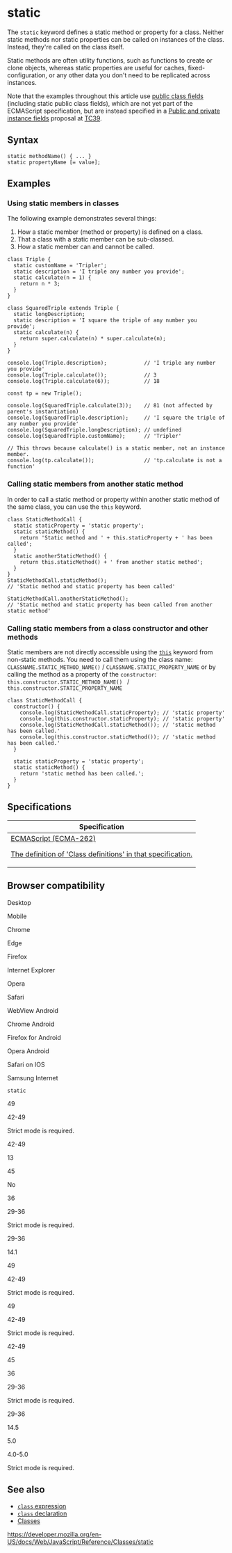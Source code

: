 # static

The `static` keyword defines a static method or property for a class. Neither static methods nor static properties can be called on instances of the class. Instead, they're called on the class itself.

Static methods are often utility functions, such as functions to create or clone objects, whereas static properties are useful for caches, fixed-configuration, or any other data you don't need to be replicated across instances.

Note that the examples throughout this article use [public class fields](public_class_fields) (including static public class fields), which are not yet part of the ECMAScript specification, but are instead specified in a [Public and private instance fields](https://tc39.es/proposal-class-fields/) proposal at [TC39](https://tc39.es/).

## Syntax

    static methodName() { ... }
    static propertyName [= value];

## Examples

### Using static members in classes

The following example demonstrates several things:

1.  How a static member (method or property) is defined on a class.
2.  That a class with a static member can be sub-classed.
3.  How a static member can and cannot be called.

<!-- -->

    class Triple {
      static customName = 'Tripler';
      static description = 'I triple any number you provide';
      static calculate(n = 1) {
        return n * 3;
      }
    }

    class SquaredTriple extends Triple {
      static longDescription;
      static description = 'I square the triple of any number you provide';
      static calculate(n) {
        return super.calculate(n) * super.calculate(n);
      }
    }

    console.log(Triple.description);            // 'I triple any number you provide'
    console.log(Triple.calculate());            // 3
    console.log(Triple.calculate(6));           // 18

    const tp = new Triple();

    console.log(SquaredTriple.calculate(3));    // 81 (not affected by parent's instantiation)
    console.log(SquaredTriple.description);     // 'I square the triple of any number you provide'
    console.log(SquaredTriple.longDescription); // undefined
    console.log(SquaredTriple.customName);      // 'Tripler'

    // This throws because calculate() is a static member, not an instance member.
    console.log(tp.calculate());                // 'tp.calculate is not a function'

### Calling static members from another static method

In order to call a static method or property within another static method of the same class, you can use the `this` keyword.

    class StaticMethodCall {
      static staticProperty = 'static property';
      static staticMethod() {
        return 'Static method and ' + this.staticProperty + ' has been called';
      }
      static anotherStaticMethod() {
        return this.staticMethod() + ' from another static method';
      }
    }
    StaticMethodCall.staticMethod();
    // 'Static method and static property has been called'

    StaticMethodCall.anotherStaticMethod();
    // 'Static method and static property has been called from another static method'

### Calling static members from a class constructor and other methods

Static members are not directly accessible using the [`this`](../operators/this) keyword from non-static methods. You need to call them using the class name: `CLASSNAME.STATIC_METHOD_NAME()` / `CLASSNAME.STATIC_PROPERTY_NAME` or by calling the method as a property of the `constructor`: `this.constructor.STATIC_METHOD_NAME() ` / `this.constructor.STATIC_PROPERTY_NAME`

    class StaticMethodCall {
      constructor() {
        console.log(StaticMethodCall.staticProperty); // 'static property'
        console.log(this.constructor.staticProperty); // 'static property'
        console.log(StaticMethodCall.staticMethod()); // 'static method has been called.'
        console.log(this.constructor.staticMethod()); // 'static method has been called.'
      }

      static staticProperty = 'static property';
      static staticMethod() {
        return 'static method has been called.';
      }
    }

## Specifications

<table><thead><tr class="header"><th>Specification</th></tr></thead><tbody><tr class="odd"><td><a href="https://tc39.es/ecma262/#sec-class-definitions">ECMAScript (ECMA-262) 
<br/>


<span class="small">The definition of 'Class definitions' in that specification.</span></a></td></tr></tbody></table>

## Browser compatibility

Desktop

Mobile

Chrome

Edge

Firefox

Internet Explorer

Opera

Safari

WebView Android

Chrome Android

Firefox for Android

Opera Android

Safari on IOS

Samsung Internet

`static`

49

42-49

Strict mode is required.

42-49

13

45

No

36

29-36

Strict mode is required.

29-36

14.1

49

42-49

Strict mode is required.

49

42-49

Strict mode is required.

42-49

45

36

29-36

Strict mode is required.

29-36

14.5

5.0

4.0-5.0

Strict mode is required.

## See also

-   [`class` expression](../operators/class)
-   [`class` declaration](../statements/class)
-   [Classes](../classes)

<a href="https://developer.mozilla.org/en-US/docs/Web/JavaScript/Reference/Classes/static" class="_attribution-link">https://developer.mozilla.org/en-US/docs/Web/JavaScript/Reference/Classes/static</a>
